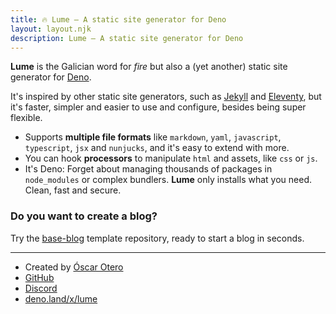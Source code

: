 ```yaml
---
title: 🔥 Lume – A static site generator for Deno
layout: layout.njk
description: Lume – A static site generator for Deno
---
```


**Lume** is the Galician word for _fire_ but also a (yet another) static site
generator for [Deno](https://deno.land/).

It's inspired by other static site generators, such as
[Jekyll](https://jekyllrb.com/) and [Eleventy](https://www.11ty.dev/), but it's
faster, simpler and easier to use and configure, besides being super flexible.

- Supports **multiple file formats** like `markdown`, `yaml`, `javascript`,
  `typescript`, `jsx` and `nunjucks`, and it's easy to extend with more.
- You can hook **processors** to manipulate `html` and assets, like `css` or
  `js`.
- It's Deno: Forget about managing thousands of packages in `node_modules` or
  complex bundlers. **Lume** only installs what you need. Clean, fast and
  secure.

### Do you want to create a blog?

Try the [base-blog](https://github.com/lumeland/base-blog) template repository,
ready to start a blog in seconds.

---

- Created by [Óscar Otero](https://github.com/oscarotero)
- [GitHub](https://github.com/lumeland/lume)
- [Discord](https://discord.gg/YbTmpACHWB)
- [deno.land/x/lume](https://deno.land/x/lume)
